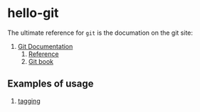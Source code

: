 # hello-git

The ultimate reference for `git` is the documation on the git site:

1. [Git Documentation](https://git-scm.com/doc)
    1. [Reference](https://git-scm.com/docs)
    1. [Git book](https://git-scm.com/book/en/v2)

## Examples of usage

1. [tagging](tagging/README.md)
